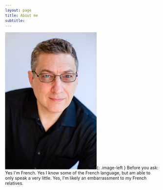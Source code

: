 ```yaml
---
layout: page
title: About me
subtitle: 
---
```

<style type="text/css">
.image-left {
  display: block;
  margin-left: auto;
  margin-right: auto;
  float: right;
}

</style>
![me](/img/Pierre_Padovani.jpg){: .image-left } Before you ask: Yes I'm French. Yes I know some of the French language, but am able to only speak a very little. Yes, 
I'm likely an embarrassment to my French relatives. 

